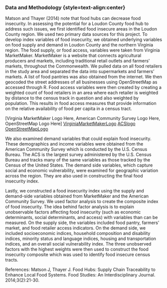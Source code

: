 ### Data and Methodology {style=text-align:center}


Matson and Thayer (2014) note that food hubs can decrease food insecurity. In assessing the potential for a Loudon County food hub to address such issues, we first identified food insecure areas in the Loudon County region. We used two primary data sources for this project. To develop index variables of food insecurity, we obtained underlying variables on food supply and demand in Loudon County and the northern Virginia region. The food supply, or food access, variables were taken from Virginia MarketMaker. MarketMaker is a website that connects agricultural producers and markets, including traditional retail outlets and farmers’ markets, throughout the Commonwealth. We pulled data on all food retailers in the study area and separated the data into supermarkets and farmers’ markets. A list of food pantries was also obtained from the internet. We then geocoded the street addresses of all businesses using OpenStreetMap as accessed through R. Food access variables were then created by creating a weighted count of food retailers in an area where each retailer is weighted by distance to the census track in question and also weighted by population. This results in food access measures that provide information on the relative availability of food per capita in a census tract.

[Virginia MarketMaker Logo Here, American Community Survey Logo Here, OpenStreetMap Logo Here]
[VirginiaMarketMakerLogo](/VAMarketMaker.png)
[ACSlogo](/methods_images/acs_logo.jpg)
[OpenStreetMapLogo](/methods_images/OSMlogo.png)

We also examined demand variables that could explain food insecurity. These demographics and income variables were obtained from the American Community Survey which is conducted by the U.S. Census Bureau. The ACS is the largest survey administered by the U.S. Census Bureau and tracks many of the same variables as those tracked by the Census of the United States. The demand side variables, which capture social and economic vulnerability, were examined for geographic variation across the region. They are also used in constructing the final food insecurity index.

Lastly, we constructed a food insecurity index using the supply and demand-side variables obtained from MarketMaker and the American Community Survey. We used factor analysis to create the composite index of food insecurity. The idea behind factor analysis is to explain unobservable factors affecting food insecurity (such as economic determinants, social determinants, and access) with variables than can be measured. On the supply side, the variables included food pantry, farmers’ market, and food retailer access indicators. On the demand side, we included socioeconomic indices, household composition and disability indices, minority status and language indices, housing and transportation indices, and an overall social vulnerability index. The three unobserved factors with the highest weights were then used to construct the food insecurity composite which was used to identify food insecure census tracts.

References:
Matson J, Thayer J. Food Hubs: Supply Chain Traceability to Enhance Local Food Systems. Food Studies: An Interdisciplinary Journal. 2014;3(2):21-30. 
